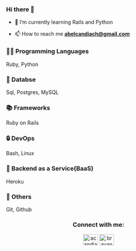 ### Hi there 👋

<!--
**acandiach/acandiach** is a ✨ _special_ ✨ repository because its `README.md` (this file) appears on your GitHub profile.

Here are some ideas to get you started:

- 🔭 I’m currently working on ...
- 👯 I’m looking to collaborate on ...
- 🤔 I’m looking for help with ...
- 💬 Ask me about ...
- 😄 Pronouns: ...
- ⚡ Fun fact: ...
-->
- 🌱 I’m currently learning Rails and Python

- 📫 How to reach me **abelcandiach@gmail.com**

### 🧑‍💻 Programming Languages

Ruby, Python
<!-- 
### 🎨 Frontend Development

Html, CSS, Sass, Bootstrap, Bulma, Materialize, React JS
<!-- Tailwind, React, Svelte, Redux, Webpack, Babel -->

<!--### 🔨 Backend Development

Ruby on Rails, NodeJs, Express
<!-- Nginex, Nestjs -->

### 🔧 Databse

Sql, Postgres, MySQL
<!-- NoSql, MongoDB, Firebase, Firestore, MariaDB, ElasticSearch -->

### 📚 Frameworks

Ruby on Rails
<!-- Spring -->

### 🔒️ DevOps

Bash, Linux
<!-- Docker, Azure, Amazon web services, jenkins, Google cloud -->

### 📎 Backend as a Service(BaaS)

Heroku
<!-- Firebase, Amplify, Netlify -->

<!-- ### 🗃️ Software

Postman, Illustraitor, Photoshop, Inkscape, Gimp, Autocad, Sketchup, Unity 3d
-->
### 📝 Others

Git, Github

<!-- ### 📱 Mobile

Android, Kotlin, Flutter, Dart, Ionic, React Native, NativeScript -->

<!-- ### 📦 AI/ML

tensorflow -->

<!-- ### 📁 Data Visualization

D3js, Chartjs, Canvasjs -->

<!-- ### 📚 Testing

jest -->

<h3 align="center">Connect with me:</h3>
<p align="center">
  <a href="https://www.linkedin.com/in/abel-andres-candia-chacana-780829a1/" target="blank"><img align="center" src="https://raw.githubusercontent.com/rahuldkjain/github-profile-readme-generator/master/src/images/icons/Social/linked-in-alt.svg" alt="acandiach" height="30" width="40" /></a>
  <a href="https://twitter.com/home" target="blank"><img align="center" src="https://raw.githubusercontent.com/rahuldkjain/github-profile-readme-generator/master/src/images/icons/Social/twitter.svg" alt="brayandiazc" height="30" width="40" /></a>
   <!--<a href="https://instagram.com/brayandiaz_c" target="blank"><img align="center" src="https://raw.githubusercontent.com/rahuldkjain/github-profile-readme-generator/master/src/images/icons/Social/instagram.svg" alt="brayandiaz_c" height="30" width="40" /></a> -->
</p>
